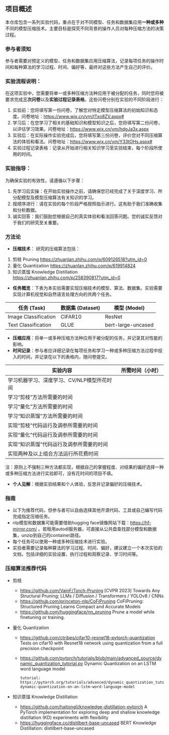 ## 项目概述
本仓库包含一系列实验代码，重点在于对不同模型、任务和数据集应用**一种或多种**不同的模型压缩技术。主要目标是探究不同背景的操作人员对每种压缩方法的决策过程。

### 参与者须知
参与者需要对预定义的模型、任务和数据集应用压缩算法，记录每项任务的操作时间和每种算法的学习过程、时间、偏好等，最终对这些方法产生自己的评价。

### 实验流程说明：
在这项实验中，您需要将单一或多种压缩方法种应用于被分配的任务，同时您将被要求完成**三次问卷**以及**实验过程记录表格**。这些问卷分别在实验的不同阶段进行：
1. 实验前：您将填写第一份问卷，了解您对特定模型压缩算法的初始知识和态度。问卷地址：https://www.wjx.cn/vm/tTxo8ZV.aspx# 
2. 学习后：在您学习了相关的基础知识和模型知识之后，您将填写第二份问卷，以评估学习效果。问卷地址：https://www.wjx.cn/vm/hdgJa3x.aspx
3. 实验后：在实际操作实验完成后，您将填写第三份问卷，评价您对不同压缩算法的体验和看法。问卷地址：https://www.wjx.cn/vm/Y33tOHs.aspx# 
4. 实验过程记录表格：记录从开始进行相关知识学习至实验结束，每个阶段所使用的时间。

### 实验指导：
为确保实验的有效性，请遵循以下步骤：
1. 先学习后实操：在开始实验操作之前，请确保您已经完成了关于深度学习、所分配模型及模型压缩算法有关知识的学习。
2. 按顺序进行：请在实验的每个阶段严格按照指示进行。这有助于我们准确收集和分析数据。
3. 诚实回答：我们鼓励您根据自己的真实体验和看法回答问题。您的诚实反馈对于我们的研究至关重要。

### 方法论

- **压缩技术**：
研究的压缩算法包括：
1. 剪枝 Pruning https://zhuanlan.zhihu.com/p/609126518?utm_id=0
2. 量化 Quantization https://zhuanlan.zhihu.com/p/619914824
3. 知识蒸馏 Knowledge Distillation https://zhuanlan.zhihu.com/p/258390817?utm_id=0

- **任务概览**：下表为本实验需要实现压缩技术的模型、算法、数据集。实验需要实现计算机视觉和自然语言处理方向的共两个任务。

| 任务 (Task)             | 数据集 (Dataset)                | 模型 (Model)            |
|-------------------------|---------------------------------|-------------------------|
| Image Classification    | CIFAR10                         | ResNet                  |
| Text Classification     | GLUE                            | bert-large-uncased      |

- **压缩应用**：将单一或多种压缩方法种应用于被分配的任务，并记录其对性能的影响。
- **时间记录**：参与者应详细记录在每项任务和学习一种或多种压缩方法过程中投入的时间，并记录在以下的表格内，随问卷提交。

| 实验内容                                       | 所需时间（小时） |
|--------------------------------------------|----------|
| 学习机器学习、深度学习、CV/NLP模型所花时间              |            |
| 学习“剪枝”方法所需要的时间                          |            |
| 学习“量化”方法所需要的时间                          |            |
| 学习“知识蒸馏”方法所需要的时间                        |            |
| 实现“剪枝”代码运行及调参所需要的时间                     |            |
| 实现“量化”代码运行及调参所需要的时间                     |            |
| 实现“知识蒸馏”代码运行及调参所需要的时间                   |            |
| 实现两种及以上组合方法运行所花费时间                      |            |

注：原则上不强制三种方法都实现，根据自己的掌握程度、对结果的偏好选择一种或多种压缩方法进行实验即可，没有花时间的项目不填。
- **个人见解**：根据实验结果和个人体验，反思并记录偏好的压缩技术。

### 指南
- 以下为推荐代码，但参与者可以自由选择其他开源代码、工具或自己编写代码完成指定压缩任务。
- nlp模型和数据集可能需要借助hugging face镜像网站下载：https://hf-mirror.com/ 。若租用autodl服务器，可直接从公共盘查找部分模型和数据集，unzip到自己的container路径。
- 每个任务可以使用一种或多种压缩技术进行实验。 
- 实验者需要记录每种算法的学习过程、时间、偏好，建议建立一个本次实验的文档，包括详细的实验设置、执行过程和观察记录、学习时间等。

### 压缩算法推荐代码
- 剪枝
   - https://github.com/VainF/Torch-Pruning [CVPR 2023] Towards Any Structural Pruning; LLMs / Diffusion / Transformers / YOLOv8 / CNNs
   - https://github.com/princeton-nlp/CoFiPruning CoFiPruning: Structured Pruning Learns Compact and Accurate Models
   - https://github.com/huggingface/nn_pruning Prune a model while finetuning or training.

- 量化 Quantization
    - https://github.com/ctribes/cifar10-resnet18-pytorch-quantization Tests on cifar10 with Resnet18 network using quantization from a full precision checkpoint
    - https://github.com/pytorch/tutorials/blob/main/advanced_source/dynamic_quantization_tutorial.py Dynamic Quantization on an LSTM word language model
    
          tutorial: https://pytorch.org/tutorials/advanced/dynamic_quantization_tutorial.html#beta-dynamic-quantization-on-an-lstm-word-language-model

 
- 知识蒸馏 Knowledge Distillation
    - https://github.com/haitongli/knowledge-distillation-pytorch A PyTorch implementation for exploring deep and shallow knowledge distillation (KD) experiments with flexibility
    - https://huggingface.co/distilbert-base-uncased BERT Knowledge Distillation: distilbert-base-uncased
